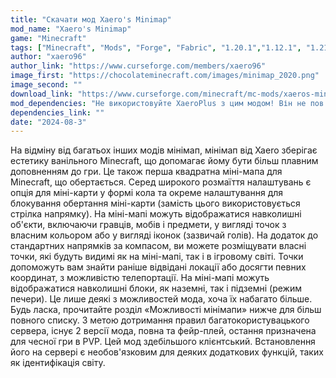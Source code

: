 ```yaml
---
title: "Скачати мод Xaero's Minimap"
mod_name: "Xaero's Minimap"
game: "Minecraft"
tags: ["Minecraft", "Mods", "Forge", "Fabric", "1.20.1","1.12.1", "1.21.1", "1.21.3", "1.21.4", "1.21.5"]
author: "xaero96"
author_link: "https://www.curseforge.com/members/xaero96"
image_first: "https://chocolateminecraft.com/images/minimap_2020.png"
image_second: ""
download_link: "https://www.curseforge.com/minecraft/mc-mods/xaeros-minimap/files/all?page=1&amp;pageSize=20"
mod_dependencies: "Не використовуйте XaeroPlus з цим модом! Він не пов'язаний зі мною і викликає критичні не відстежувані помилки/збої. Він також, як стверджується, пов'язаний з групою, яка займається зловмисними діями на серверах, що може поставити під загрозу ваші серверні збірки."
dependencies_link: ""
date: "2024-08-3"
---
```


На відміну від багатьох інших модів мінімап, мінімап від Xaero зберігає естетику ванільного Minecraft, що допомагає йому бути більш плавним доповненням до гри. Це також перша квадратна міні-мапа для Minecraft, що обертається. Серед широкого розмаїття налаштувань є опція для міні-карти у формі кола та окреме налаштування для блокування обертання міні-карти (замість цього використовується стрілка напрямку). На міні-мапі можуть відображатися навколишні об'єкти, включаючи гравців, мобів і предмети, у вигляді точок з власним кольором або у вигляді іконок (зазвичай голів). На додаток до стандартних напрямків за компасом, ви можете розміщувати власні точки, які будуть видимі як на міні-мапі, так і в ігровому світі. Точки допоможуть вам знайти раніше відвідані локації або досягти певних координат, з можливістю телепортації. На міні-мапі можуть відображатися навколишні блоки, як наземні, так і підземні (режим печери). Це лише деякі з можливостей мода, хоча їх набагато більше. Будь ласка, прочитайте розділ «Можливості мінімапи» нижче для більш повного списку. З метою дотримання правил багатокористувацького сервера, існує 2 версії мода, повна та фейр-плей, остання призначена для чесної гри в PVP. Цей мод здебільшого клієнтський. Встановлення його на сервері є необов'язковим для деяких додаткових функцій, таких як ідентифікація світу.